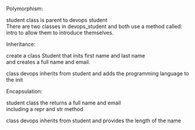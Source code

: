 Polymorphism:

student class is parent to devops student  
There are two classes in devops_student and both use a method called:  
intro to allow them to introduce themselves.  

Inheritance:  

create a class Student that inits first name and last name  
and creates a full name and email.

class devops inherits from student and adds the programming language to the init  

Encapsulation:

student class the returns a full name and email  
including a repr and str method

class devops inherits from student and provides the length of the name